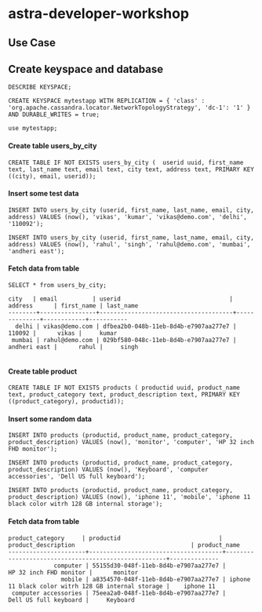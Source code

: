 # astra-developer-workshop

## Use Case 


## Create keyspace and database
`DESCRIBE KEYSPACE;`

`CREATE KEYSPACE mytestapp WITH REPLICATION = { 'class' : 'org.apache.cassandra.locator.NetworkTopologyStrategy', 'dc-1': '1' } AND DURABLE_WRITES = true;`

`use mytestapp;`

#### Create table users_by_city
`CREATE TABLE IF NOT EXISTS users_by_city ( 
	userid uuid,
	first_name text,
	last_name text,
	email text,
	city text,
	address text,
	PRIMARY KEY ((city), email, userid));`

  
#### Insert some test data
`INSERT INTO users_by_city (userid, first_name, last_name, email, city, address)
VALUES (now(), 'vikas', 'kumar', 'vikas@demo.com', 'delhi', '110092');`

`INSERT INTO users_by_city (userid, first_name, last_name, email, city, address)
VALUES (now(), 'rahul', 'singh', 'rahul@demo.com', 'mumbai', 'andheri east');`

#### Fetch data from table 
`SELECT * from users_by_city;`

```
city   | email          | userid                               | address      | first_name | last_name
--------+----------------+--------------------------------------+--------------+------------+-----------
  delhi | vikas@demo.com | dfbea2b0-048b-11eb-8d4b-e7907aa277e7 |       110092 |      vikas |     kumar
 mumbai | rahul@demo.com | 029bf580-048c-11eb-8d4b-e7907aa277e7 | andheri east |      rahul |     singh
 
 ```
 
#### Create table product

`CREATE TABLE IF NOT EXISTS products (
    productid uuid,
    product_name text,
    product_category text,
    product_description text,
    PRIMARY KEY ((product_category), productid));`
    
#### Insert some random data 

`INSERT INTO products (productid, product_name, product_category, product_description)
VALUES (now(), 'monitor', 'computer', 'HP 32 inch FHD monitor');`

`INSERT INTO products (productid, product_name, product_category, product_description)
VALUES (now(), 'Keyboard', 'computer accessories', 'Dell US full keyboard');`

`INSERT INTO products (productid, product_name, product_category, product_description)
VALUES (now(), 'iphone 11', 'mobile', 'iphone 11 black color witrh 128 GB internal storage');`


#### Fetch data from table 
```
product_category     | productid                            | product_description                                 | product_name
----------------------+--------------------------------------+-----------------------------------------------------+--------------
             computer | 55155d30-048f-11eb-8d4b-e7907aa277e7 |                              HP 32 inch FHD monitor |      monitor
               mobile | a8354570-048f-11eb-8d4b-e7907aa277e7 | iphone 11 black color witrh 128 GB internal storage |    iphone 11
 computer accessories | 75eea2a0-048f-11eb-8d4b-e7907aa277e7 |                               Dell US full keyboard |     Keyboard
```
